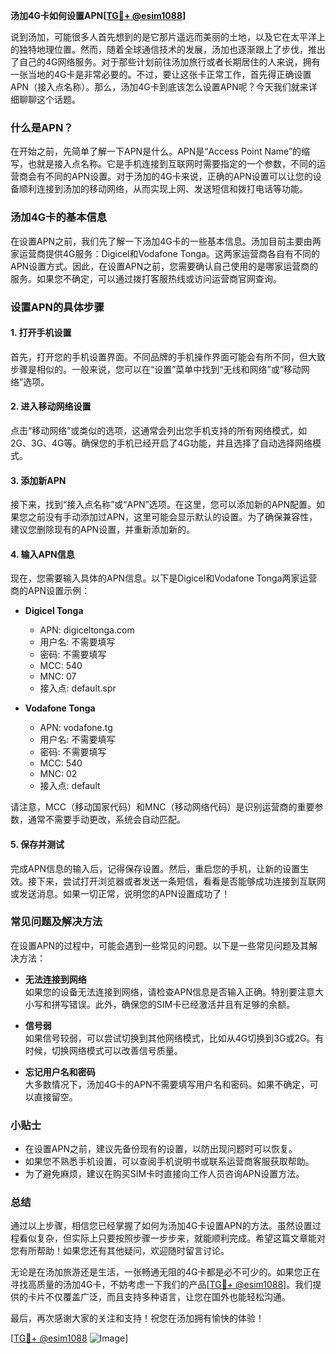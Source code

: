 **汤加4G卡如何设置APN[[TG💪+ @esim1088](https://t.me/s/esim1088)]**

说到汤加，可能很多人首先想到的是它那片遥远而美丽的土地，以及它在太平洋上的独特地理位置。然而，随着全球通信技术的发展，汤加也逐渐跟上了步伐，推出了自己的4G网络服务。对于那些计划前往汤加旅行或者长期居住的人来说，拥有一张当地的4G卡是非常必要的。不过，要让这张卡正常工作，首先得正确设置APN（接入点名称）。那么，汤加4G卡到底该怎么设置APN呢？今天我们就来详细聊聊这个话题。

### 什么是APN？

在开始之前，先简单了解一下APN是什么。APN是“Access Point Name”的缩写，也就是接入点名称。它是手机连接到互联网时需要指定的一个参数，不同的运营商会有不同的APN设置。对于汤加的4G卡来说，正确的APN设置可以让您的设备顺利连接到汤加的移动网络，从而实现上网、发送短信和拨打电话等功能。

### 汤加4G卡的基本信息

在设置APN之前，我们先了解一下汤加4G卡的一些基本信息。汤加目前主要由两家运营商提供4G服务：Digicel和Vodafone Tonga。这两家运营商各自有不同的APN设置方式。因此，在设置APN之前，您需要确认自己使用的是哪家运营商的服务。如果您不确定，可以通过拨打客服热线或访问运营商官网查询。

### 设置APN的具体步骤

#### 1. 打开手机设置

首先，打开您的手机设置界面。不同品牌的手机操作界面可能会有所不同，但大致步骤是相似的。一般来说，您可以在“设置”菜单中找到“无线和网络”或“移动网络”选项。

#### 2. 进入移动网络设置

点击“移动网络”或类似的选项，这通常会列出您手机支持的所有网络模式，如2G、3G、4G等。确保您的手机已经开启了4G功能，并且选择了自动选择网络模式。

#### 3. 添加新APN

接下来，找到“接入点名称”或“APN”选项。在这里，您可以添加新的APN配置。如果您之前没有手动添加过APN，这里可能会显示默认的设置。为了确保兼容性，建议您删除现有的APN设置，并重新添加新的。

#### 4. 输入APN信息

现在，您需要输入具体的APN信息。以下是Digicel和Vodafone Tonga两家运营商的APN设置示例：

- **Digicel Tonga**
  - APN: digiceltonga.com
  - 用户名: 不需要填写
  - 密码: 不需要填写
  - MCC: 540
  - MNC: 07
  - 接入点: default.spr

- **Vodafone Tonga**
  - APN: vodafone.tg
  - 用户名: 不需要填写
  - 密码: 不需要填写
  - MCC: 540
  - MNC: 02
  - 接入点: default

请注意，MCC（移动国家代码）和MNC（移动网络代码）是识别运营商的重要参数，通常不需要手动更改，系统会自动匹配。

#### 5. 保存并测试

完成APN信息的输入后，记得保存设置。然后，重启您的手机，让新的设置生效。接下来，尝试打开浏览器或者发送一条短信，看看是否能够成功连接到互联网或发送消息。如果一切正常，说明您的APN设置成功了！

### 常见问题及解决方法

在设置APN的过程中，可能会遇到一些常见的问题。以下是一些常见问题及其解决方法：

- **无法连接到网络**  
  如果您的设备无法连接到网络，请检查APN信息是否输入正确。特别要注意大小写和拼写错误。此外，确保您的SIM卡已经激活并且有足够的余额。

- **信号弱**  
  如果信号较弱，可以尝试切换到其他网络模式，比如从4G切换到3G或2G。有时候，切换网络模式可以改善信号质量。

- **忘记用户名和密码**  
  大多数情况下，汤加4G卡的APN不需要填写用户名和密码。如果不确定，可以直接留空。

### 小贴士

- 在设置APN之前，建议先备份现有的设置，以防出现问题时可以恢复。
- 如果您不熟悉手机设置，可以查阅手机说明书或联系运营商客服获取帮助。
- 为了避免麻烦，建议在购买SIM卡时直接向工作人员咨询APN设置方法。

### 总结

通过以上步骤，相信您已经掌握了如何为汤加4G卡设置APN的方法。虽然设置过程看似复杂，但实际上只要按照步骤一步步来，就能顺利完成。希望这篇文章能对您有所帮助！如果您还有其他疑问，欢迎随时留言讨论。

无论是在汤加旅游还是生活，一张畅通无阻的4G卡都是必不可少的。如果您正在寻找高质量的汤加4G卡，不妨考虑一下我们的产品[[TG💪+ @esim1088](https://t.me/s/esim1088)]。我们提供的卡片不仅覆盖广泛，而且支持多种语言，让您在国外也能轻松沟通。

最后，再次感谢大家的关注和支持！祝您在汤加拥有愉快的体验！

[[TG💪+ @esim1088](https://t.me/s/esim1088) ![Image](https://i.postimg.cc/4NQfJmqS/Snipaste-2025-05-13-00-14-12.png)]
